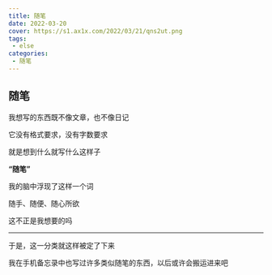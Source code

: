 ```yaml
---
title: 随笔
date: 2022-03-20
cover: https://s1.ax1x.com/2022/03/21/qns2ut.png
tags:
 - else
categories:
 - 随笔
---
```

## 随笔

我想写的东西既不像文章，也不像日记

它没有格式要求，没有字数要求

就是想到什么就写什么这样子



**“随笔”**

我的脑中浮现了这样一个词

随手、随便、随心所欲

这不正是我想要的吗

----

于是，这一分类就这样被定了下来

我在手机备忘录中也写过许多类似随笔的东西，以后或许会搬运进来吧